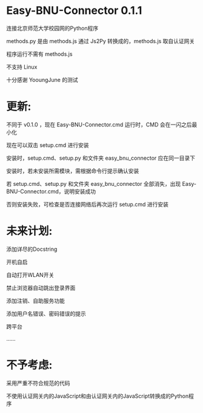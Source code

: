 # Easy-BNU-Connector 0.1.1

连接北京师范大学校园网的Python程序

methods.py 是由 methods.js 通过 Js2Py 转换成的，methods.js 取自认证网关

程序运行不需有 methods.js

不支持 Linux


十分感谢 YooungJune 的测试


# 更新:

不同于 v0.1.0 ，现在 Easy-BNU-Connector.cmd 运行时，CMD 会在一闪之后最小化

现在可以双击 setup.cmd 进行安装

安装时，setup.cmd、setup.py 和文件夹 easy_bnu_connector 应在同一目录下

安装时，若未安装所需模块，需根据命令行提示确认安装

若 setup.cmd、setup.py 和文件夹 easy_bnu_connector 全部消失，出现 Easy-BNU-Connector.cmd，说明安装成功

否则安装失败，可检查是否连接网络后再次运行 setup.cmd 进行安装


# 未来计划:

添加详尽的Docstring

开机自启

自动打开WLAN开关

禁止浏览器自动跳出登录界面

添加注销、自助服务功能

添加用户名错误、密码错误的提示

跨平台

……


# 不予考虑:

采用严重不符合规范的代码

不使用认证网关内的JavaScript和由认证网关内的JavaScript转换成的Python程序

